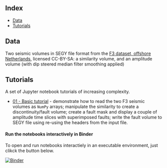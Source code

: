 ## Index ##

* [Data](data)
* [Tutorials](#Tutorials)

## Data ##
Two seismic volumes in SEGY file format from the [F3 dataset, offshore Netherlands](https://terranubis.com/datainfo/Netherlands-Offshore-F3-Block-Complete), licensed CC-BY-SA: a similarity volume, and an amplitude volume (with dip steered median filter smoothing applied)

## Tutorials ##
A set of Jupyter notebook tutorials of increasing complexity.

- [01 - Basic tutorial](01_basic_tutorial.ipynb) - demonstrate how to read the two F3 seismic volumes as `NumPy` arrays; manipulate the similarity to create a discontinuity/fault volume; create a fault mask and display a couple of amplitude time slices with superimposed faults; write the fault volume to SEGY file using re-using the headers from the input file.

#### Run the notebooks interactively in Binder
To open and run notebooks interactiely in an executable environment, just clikck the button below.

[![Binder](https://mybinder.org/badge_logo.svg)](https://mybinder.org/v2/gh/equinor/segyio-notebooks/master)
